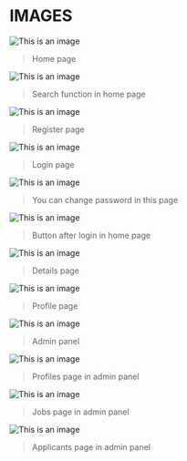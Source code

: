 # IMAGES

![This is an image](/images/homepage.jpeg)
>Home page


![This is an image](/images/search.jpeg)
>Search function in home page


![This is an image](/images/register.jpeg)
>Register page


![This is an image](/images/login.jpeg)
>Login page


![This is an image](/images/change_pw.jpeg)
>You can change password in this page


![This is an image](/images/homepage_login.jpeg)
>Button after login in home page


![This is an image](/images/deatails.jpeg)
>Details page


![This is an image](/images/profile.jpeg)
>Profile page

![This is an image](/images/admin-panel.jpeg)
>Admin panel

![This is an image](/images/profiles.jpeg)
>Profiles page in admin panel

![This is an image](/images/jobs.jpeg)
>Jobs page in admin panel

![This is an image](/images/Applicants.jpeg)
>Applicants page in admin panel
